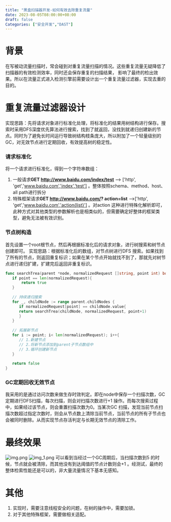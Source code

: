 ```yaml
---
title: "黑盒扫描器开发-如何有效去除重复流量"
date: 2023-08-05T08:00:00+08:00
draft: false
Categories: ["安全开发","DAST"]
---
```


# 背景
在写被动流量扫描时，常会碰到对重复流量扫描的情况。这些重复流量无疑降低了扫描器的有效检测效率，同时还会保存重复的扫描结果， 影响了最终的检出效果。所以在流量正式进入检测引擎前需要设计出一个重复流量过滤器，实现去重的目的。

# 重复流量过滤器设计
实现思路：先将请求对象进行标准化处理，将标准化的结果用树结构进行保存。搜索时采用DFS深度优先算法进行搜索，找到了就返回，没找到就递归创建新的节点。同时为了避免长时间运行导致树结构枝条庞大，所以附加了一个轻量级别的GC，对无效节点进行定期回收，有效提高树的稳定性。

### 请求标准化
将一个请求进行标准化，得到一个字符串数组：
1. 一般请求**GET http://www.baidu.com/index/test**
   -->
   ['http',
   'get','www.baidu.com','index','test']
   。整体按照schema、method、host、all path进行拆分
2. 特殊框架请求**GET http://www.baidu.com/?
   action=list** -->['http',
   'get','www.baidu.com','action{list}']
   。对action
   这种进行特殊化解析即可，此种方式对其他类型的参数解析也是相类似的，但需要确定好整体的框架类型，避免无法被有效识别。

### 节点树构造
首先设置一个root根节点，然后再根据标准化后的请求对象，进行树搜索和树节点创建即可。
实现思路：根据标准化后的数组，对节点树进行DFS
搜索。如果找到了所有的节点，则返回重复标识；如果在某个节点开始就找不到了，那就先对树节点进行递归扩建，扩建完后返回非重复标识。
```go
func searchTrea(parent *node, normalizedRequest []string, point int) bool {
   if point == len(normalizedRequest){
       return true
   }
   
   // 持续递归搜索
   for _, childNode := range parent.childNodes {
      if normalizedRequest[point] == childNode.value{
      return searchTrea(childNode, normalizedRequest, point+1)
      }
   }
   
   // 拓展新节点
   for i := point; i< len(normalizedRequest); i++{
      // 1.新建节点
      // 2.将新节点添加到parent子节点数组中
      // 3.循环创建新节点
   }
   
   return false
}
```

### GC定期回收无效节点
我采用的是通过访问次数来做生存时效判定。即在node中保存一个扫描次数，GC
定期进行DFS扫描，每次扫描，则会对扫描次数进行+1
操作。而每次搜索过程中，如果经过该节点，则会重置扫描次数为0。当某次GC
扫描，发现当前节点扫描次数超过指定次数时，则会从节点数上清除当前节点，当前节点的所有子节点也会被同时删除。从而实现节点存活判定与长期无效节点的清除工作。

# 最终效果
![img.png](/images/imgs/url_duplication/img.png)
![img_1.png](/images/imgs/url_duplication/img_1.png)
可以看到当经过一个GC周期后，当扫描次数到5
的时候，节点就会被清除，而其他没有到达阈值的节点计数则会+1
。经测试，最终的整体检索性能还是可以的，非大量流量情况下基本无感知。

# 其他
1. 实现时，需要注意线程安全的问题，在树的操作中，需要加锁。
2. 对于其他特殊框架，需要做相关适配。